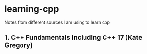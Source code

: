 # learning-cpp
Notes from different sources I am using to learn cpp

## 1. C++ Fundamentals Including C++ 17 (Kate Gregory)
